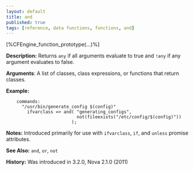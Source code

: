 ```yaml
---
layout: default
title: and
published: true
tags: [reference, data functions, functions, and]
---
```


[%CFEngine_function_prototype(...)%]

**Description:** Returns `any` if all arguments evaluate to true and `!any` if
any argument evaluates to false.

**Arguments**: A list of classes, class expressions, or functions that return
classes.

**Example:**

```cf3
    commands:
      "/usr/bin/generate_config $(config)"
        ifvarclass => and( "generating_configs",
                           not(fileexists("/etc/config/$(config)"))
                         );
```

**Notes:** Introduced primarily for use with `ifvarclass`, `if`, and `unless`
promise attributes.

**See Also:** `and`, `or`, `not`

**History:** Was introduced in 3.2.0, Nova 2.1.0 (2011)
